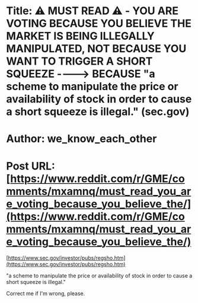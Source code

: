 # Title: ⚠️ MUST READ ⚠️ - YOU ARE VOTING BECAUSE YOU BELIEVE THE MARKET IS BEING ILLEGALLY MANIPULATED, NOT BECAUSE YOU WANT TO TRIGGER A SHORT SQUEEZE ----> BECAUSE "a scheme to manipulate the price or availability of stock in order to cause a short squeeze is illegal." (sec.gov)
# Author: we_know_each_other
# Post URL: [https://www.reddit.com/r/GME/comments/mxamnq/must_read_you_are_voting_because_you_believe_the/](https://www.reddit.com/r/GME/comments/mxamnq/must_read_you_are_voting_because_you_believe_the/)


[https://www.sec.gov/investor/pubs/regsho.htm](https://www.sec.gov/investor/pubs/regsho.htm)

"a scheme to manipulate the price or availability of stock in order to cause a short squeeze is illegal."

Correct me if I'm wrong, please.